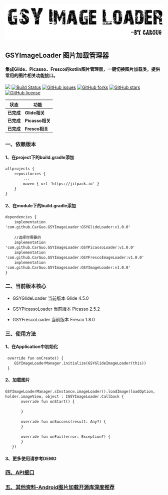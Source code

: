 
![](https://github.com/CarGuo/GSYImageLoader/blob/master/logo.png)

## GSYImageLoader 图片加载管理器

#### 集成Glide、Picasso、Fresco的kotlin图片管理器，一键切换图片加载类，提供常用的图片相关功能接口。

[![](https://jitpack.io/v/CarGuo/GSYImageLoader.svg)](https://jitpack.io/#CarGuo/GSYImageLoader)
[![Build Status](https://travis-ci.org/CarGuo/GSYImageLoader.svg?branch=master)](https://travis-ci.org/CarGuo/GSYImageLoader)
[![GitHub issues](https://img.shields.io/github/issues/CarGuo/GSYImageLoader.svg)](https://github.com/CarGuo/GSYImageLoader/issues)
[![GitHub forks](https://img.shields.io/github/forks/CarGuo/GSYImageLoader.svg)](https://github.com/CarGuo/GSYImageLoader/network)
[![GitHub stars](https://img.shields.io/github/stars/CarGuo/GSYImageLoader.svg)](https://github.com/CarGuo/GSYImageLoader/stargazers)
[![GitHub license](https://img.shields.io/github/license/CarGuo/GSYImageLoader.svg)](https://github.com/CarGuo/GSYImageLoader/blob/master/LICENSE)

状态 | 功能
-------- | ---
**已完成**|**Glide相关**
**已完成**|**Picasso相关**
**已完成**|**Fresco相关**


### 一、依赖版本

#### 1、在project下的build.gradle添加
```
allprojects {
	repositories {
		...
		maven { url 'https://jitpack.io' }
	}
}
```
#### 2、在module下的build.gradle添加
```
dependencies {
    implementation 'com.github.CarGuo.GSYImageLoader:GSYGlideLoader:v1.0.0'

    //选择你需要的
    implementation 'com.github.CarGuo.GSYImageLoader:GSYPicassoLoader:v1.0.0'
    implementation 'com.github.CarGuo.GSYImageLoader:GSYFrescoImageLoader:v1.0.0'
    implementation 'com.github.CarGuo.GSYImageLoader:GSYImageLoader:v1.0.0'
}

```

### 二、当前版本核心

* GSYGlideLoader 当前版本 Glide 4.5.0

* GSYPicassoLoader 当前版本 Picasso 2.5.2

* GSYFrescoLoader 当前版本 Fresco 1.8.0


### 三、使用方法

#### 1、在Application中初始化

```
 override fun onCreate() {
    GSYImageLoaderManager.initialize(GSYGlideImageLoader(this))
 }
```

#### 2、加载图片

```
GSYImageLoaderManager.sInstance.imageLoader().loadImage(loadOption, holder.imageView, object : IGSYImageLoader.Callback {
       override fun onStart() {

       }

       override fun onSuccess(result: Any?) {
       }

       override fun onFail(error: Exception?) {
       }
   })
```

#### 3、更多使用请参考DEMO

### [四、API接口](https://github.com/CarGuo/GSYImageLoader/blob/master/API.md)

### [五、其他资料-Android图片加载开源库深度推荐](https://www.jianshu.com/p/cd058a924288)